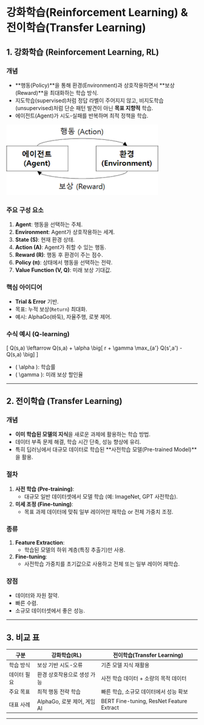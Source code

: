 # 강화학습(Reinforcement Learning) & 전이학습(Transfer Learning)

## 1. 강화학습 (Reinforcement Learning, RL)

### 개념
- **행동(Policy)**을 통해 환경(Environment)과 상호작용하면서 **보상(Reward)**을 최대화하는 학습 방식.
- 지도학습(supervised)처럼 정답 라벨이 주어지지 않고, 비지도학습(unsupervised)처럼 단순 패턴 발견이 아닌 **목표 지향적** 학습.
- 에이전트(Agent)가 시도-실패를 반복하며 최적 정책을 학습.

<img src="AICE/image/reinforcement_learning.png" width="400"/>


### 주요 구성 요소
1. **Agent**: 행동을 선택하는 주체.
2. **Environment**: Agent가 상호작용하는 세계.
3. **State (S)**: 현재 환경 상태.
4. **Action (A)**: Agent가 취할 수 있는 행동.
5. **Reward (R)**: 행동 후 환경이 주는 점수.
6. **Policy (π)**: 상태에서 행동을 선택하는 전략.
7. **Value Function (V, Q)**: 미래 보상 기대값.

### 핵심 아이디어
- **Trial & Error** 기반.
- 목표: 누적 보상(`Return`) 최대화.
- 예시: AlphaGo(바둑), 자율주행, 로봇 제어.

### 수식 예시 (Q-learning)
\[
Q(s,a) \leftarrow Q(s,a) + \alpha \big[ r + \gamma \max_{a'} Q(s',a') - Q(s,a) \big]
\]
- \( \alpha \): 학습률
- \( \gamma \): 미래 보상 할인율

---

## 2. 전이학습 (Transfer Learning)

### 개념
- **이미 학습된 모델의 지식**을 새로운 과제에 활용하는 학습 방법.
- 데이터 부족 문제 해결, 학습 시간 단축, 성능 향상에 유리.
- 특히 딥러닝에서 대규모 데이터로 학습된 **사전학습 모델(Pre-trained Model)**을 활용.

### 절차
1. **사전 학습 (Pre-training)**:
   - 대규모 일반 데이터셋에서 모델 학습 (예: ImageNet, GPT 사전학습).
2. **미세 조정 (Fine-tuning)**:
   - 목표 과제 데이터에 맞춰 일부 레이어만 재학습 or 전체 가중치 조정.

### 종류
1. **Feature Extraction**:
   - 학습된 모델의 하위 계층(특징 추출기)만 사용.
2. **Fine-tuning**:
   - 사전학습 가중치를 초기값으로 사용하고 전체 또는 일부 레이어 재학습.

### 장점
- 데이터와 자원 절약.
- 빠른 수렴.
- 소규모 데이터셋에서 좋은 성능.

---

## 3. 비교 표

| 구분        | 강화학습(RL)                       | 전이학습(Transfer Learning)             |
|-------------|------------------------------------|------------------------------------------|
| 학습 방식   | 보상 기반 시도-오류                 | 기존 모델 지식 재활용                   |
| 데이터 필요 | 환경 상호작용으로 생성 가능         | 사전 학습 데이터 + 소량의 목적 데이터   |
| 주요 목표   | 최적 행동 전략 학습                 | 빠른 학습, 소규모 데이터에서 성능 확보  |
| 대표 사례   | AlphaGo, 로봇 제어, 게임 AI         | BERT Fine-tuning, ResNet Feature Extract |

---
